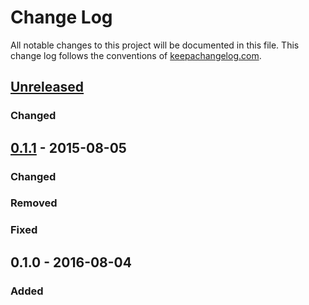 # Change Log
All notable changes to this project will be documented in this file. This change log follows the conventions of [keepachangelog.com](http://keepachangelog.com/).

## [Unreleased][unreleased]
### Changed

## [0.1.1] - 2015-08-05
### Changed

### Removed

### Fixed

## 0.1.0 - 2016-08-04
### Added

[unreleased]: https://github.com/leeaustinadams/mango/0.1.1...HEAD
[0.1.1]: https://github.com/leeaustinadams/mango/0.1.0...0.1.1
